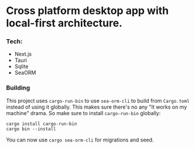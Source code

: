 # Cross platform desktop app with local-first architecture.

### Tech:

- Next.js
- Tauri
- Sqlite
- SeaORM

### Building

This project uses `cargo-run-bin` to use `sea-orm-cli` to build from `Cargo.toml` instead of using it globally. This makes sure there's no any "It works on my machine" drama. So make sure to install `cargo-run-bin` globally:

```
cargo install cargo-run-bin
cargo bin --install
```

You can now use `cargo sea-orm-cli` for migrations and seed.
